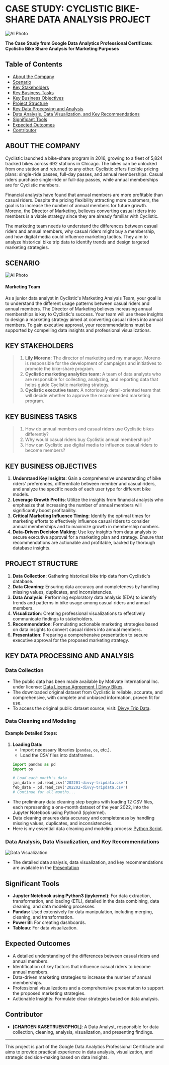 # **CASE STUDY: CYCLISTIC BIKE-SHARE DATA ANALYSIS PROJECT**

![AI Photo](./Image/ai_gen.webp)

**The Case Study from Google Data Analytics Professional Certificate: Cyclistic Bike Share Analysis for Marketing Purposes**

## Table of Contents
- [About the Company](#about-the-company)
- [Scenario](#scenario)
- [Key Stakeholders](#key-stakeholders)
- [Key Business Tasks](#key-business-tasks)
- [Key Business Objectives](#key-business-objectives)
- [Project Structure](#project-structure)
- [Key Data Processing and Analysis](#key-data-processing-and-analysis)
- [Data Analysis, Data Visualization, and Key Recommendations](#data-analysis-data-visualization-and-key-recommendations)
- [Significant Tools](#significant-tools)
- [Expected Outcomes](#expected-outcomes)
- [Contributor](#contributor)

## ABOUT THE COMPANY
Cyclistic launched a bike-share program in 2016, growing to a fleet of 5,824 tracked bikes across 692 stations in Chicago. The bikes can be unlocked from one station and returned to any other. Cyclistic offers flexible pricing plans: single-ride passes, full-day passes, and annual memberships. Casual riders purchase single-ride or full-day passes, while annual memberships are for Cyclistic members.  

Financial analysts have found that annual members are more profitable than casual riders. Despite the pricing flexibility attracting more customers, the goal is to increase the number of annual members for future growth. Moreno, the Director of Marketing, believes converting casual riders into members is a viable strategy since they are already familiar with Cyclistic.  

The marketing team needs to understand the differences between casual riders and annual members, why casual riders might buy a membership, and how digital media could influence marketing tactics. They aim to analyze historical bike trip data to identify trends and design targeted marketing strategies.

## SCENARIO

![AI Photo](./Image/ai_gen_2.webp)

#### Marketing Team
As a junior data analyst in Cyclistic's Marketing Analysis Team, your goal is to understand the different usage patterns between casual riders and annual members. The Director of Marketing believes increasing annual memberships is key to Cyclistic's success. Your team will use these insights to design a marketing strategy aimed at converting casual riders into annual members. To gain executive approval, your recommendations must be supported by compelling data insights and professional visualizations.

## KEY STAKEHOLDERS

> 1. **Lily Moreno:** The director of marketing and my manager. Moreno is responsible for the development of campaigns and initiatives to promote the bike-share program. 
> 2. **Cyclistic marketing analytics team:** A team of data analysts who are responsible for collecting, analyzing, and reporting data that helps guide Cyclistic marketing strategy. 
> 3. **Cyclistic executive team:** A notoriously detail-oriented team that will decide whether to approve the recommended marketing program.

## KEY BUSINESS TASKS
> 1. How do annual members and casual riders use Cyclistic bikes differently?
> 2. Why would casual riders buy Cyclistic annual memberships?
> 3. How can Cyclistic use digital media to influence casual riders to become members?

## KEY BUSINESS OBJECTIVES
1. **Understand Key Insights**: Gain a comprehensive understanding of bike riders' preferences, differentiate between member and casual riders, and analyze the specific needs of each user type for different bike models.
2. **Leverage Growth Profits**: Utilize the insights from financial analysts who emphasize that increasing the number of annual members will significantly boost profitability.
3. **Critical Marketing Influence Timing**: Identify the optimal times for marketing efforts to effectively influence casual riders to consider annual memberships and to maximize growth in membership numbers.
4. **Data-Driven Decision Making**: Use key insights from data analysis to secure executive approval for a marketing plan and strategy. Ensure that recommendations are actionable and profitable, backed by thorough database insights.

## PROJECT STRUCTURE
1. **Data Collection**: Gathering historical bike trip data from Cyclistic's database.
2. **Data Cleaning**: Ensuring data accuracy and completeness by handling missing values, duplicates, and inconsistencies.
3. **Data Analysis**: Performing exploratory data analysis (EDA) to identify trends and patterns in bike usage among casual riders and annual members.
4. **Visualization**: Creating professional visualizations to effectively communicate findings to stakeholders.
5. **Recommendation**: Formulating actionable marketing strategies based on data insights to convert casual riders into annual members.
6. **Presentation**: Preparing a comprehensive presentation to secure executive approval for the proposed marketing strategy.

## KEY DATA PROCESSING AND ANALYSIS
### **Data Collection**
- The public data has been made available by Motivate International Inc. under license: [Data License Agreement | Divvy Bikes](https://divvybikes.com/data-license-agreement).
- The downloaded original dataset from Cyclistic is reliable, accurate, and comprehensive, with complete and unbiased information, proven fit for use.
- To access the original public dataset source, visit: [Divvy Trip Data](https://divvy-tripdata.s3.amazonaws.com/index.html).

### **Data Cleaning and Modeling**

#### **Example Detailed Steps:**
1. **Loading Data:**
   - Import necessary libraries (`pandas`, `os`, etc.).
   - Load the CSV files into dataframes.
   ```python
   import pandas as pd
   import os

   # Load each month's data
   jan_data = pd.read_csv('202201-divvy-tripdata.csv')
   feb_data = pd.read_csv('202202-divvy-tripdata.csv')
   # Continue for all months...
   
- The preliminary data cleaning step begins with loading 12 CSV files, each representing a one-month dataset of the year 2022, into the Jupyter Notebook using Python3 (ipykernel).
- Data cleaning ensures data accuracy and completeness by handling missing values, duplicates, and inconsistencies.
- Here is my essential data cleaning and modeling process: [Python Script](https://github.com/roenseed/bike-project/blob/main/bike_clean.ipynb).


### **Data Analysis, Data Visualization, and Key Recommendations** 
![Data Visualization](./images/data_visualization.png)
- The detailed data analysis, data visualization, and key recommendations are available in the [Presentation](https://docs.google.com/presentation/d/1RweCTyHVJmDOKCTltEDRNM9NS0aJVja-HP7lH7xn124/edit?usp=sharing)

## Significant Tools
- **Jupyter Notebook using Python3 (ipykernel)**: For data extraction, transformation, and loading (ETL), detailed in the data combining, data cleaning, and data modeling processes.
- **Pandas:** Used extensively for data manipulation, including merging, cleaning, and transformation.
- **Power BI**: For creating dashboards.
- **Tableau**: For data visualization.

## Expected Outcomes
- A detailed understanding of the differences between casual riders and annual members.
- Identification of key factors that influence casual riders to become annual members.
- Data-driven marketing strategies to increase the number of annual memberships.
- Professional visualizations and a comprehensive presentation to support the proposed marketing strategies.
- Actionable Insights: Formulate clear strategies based on data analysis.


## Contributor
- **[CHAROEN KASETRUENGPHOL]**: A Data Analyst, responsible for data collection, cleaning, analysis, visualization, and presenting findings.

---

This project is part of the Google Data Analytics Professional Certificate and aims to provide practical experience in data analysis, visualization, and strategic decision-making based on data insights.
